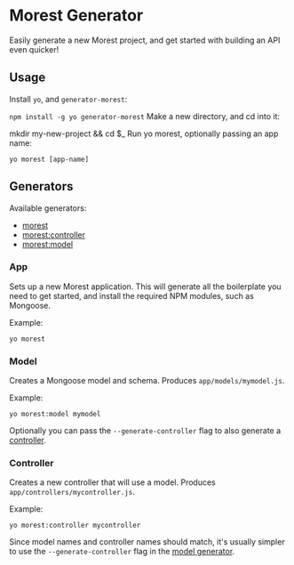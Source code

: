 # Morest Generator

Easily generate a new Morest project, and get started with building an API even quicker!

## Usage

Install `yo`, and `generator-morest`:

`npm install -g yo generator-morest`
Make a new directory, and cd into it:

mkdir my-new-project && cd $_
Run yo morest, optionally passing an app name:

`yo morest [app-name]`

## Generators
Available generators:

- [morest](#app)
- [morest:controller](#controller)
- [morest:model](#model)

### App
Sets up a new Morest application. This will generate all the boilerplate you need to get started, and install the 
required NPM modules, such as Mongoose.

Example:
```
yo morest
```


### Model
Creates a Mongoose model and schema. Produces `app/models/mymodel.js`.

Example:
```
yo morest:model mymodel
```

Optionally you can pass the ``--generate-controller`` flag to also generate a [controller](#Controller).

### Controller
Creates a new controller that will use a model. Produces `app/controllers/mycontroller.js`.

Example:
```
yo morest:controller mycontroller
```

Since model names and controller names should match, it's usually simpler to use the `--generate-controller` flag in 
the [model generator](#Model).
